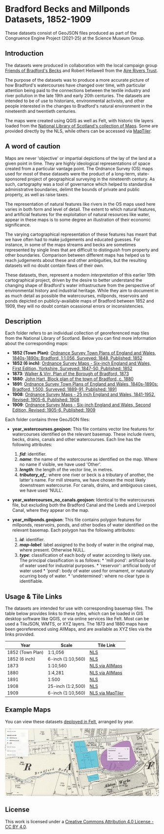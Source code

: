 # Bradford Becks and Millponds Datasets, 1852-1909

These datasets consist of GeoJSON files produced as part of the Congruence Engine Project (2021-25) at the Science Museum Group. 

## Introduction
The datasets were produced in collaboration with the local campaign group [Friends of Bradford's Becks](https://bradford-beck.org/) and Robert Hellawell from the [Aire Rivers Trust](https://aireriverstrust.org.uk/). 

The purpose of the datasets was to produce a more accurate picture of how Bradford's watercourses have changed over time, with particular attention being paid to the connections between the textile industry and river pollution in the late 19th and early 20th centuries. The datasets are intended to be of use to historians, environmental activists, and other people interested in the changes to Bradford's natural environment in the nineteenth and twentieth centuries.

The maps were created using QGIS as well as Felt, with historic tile layers loaded from the [National Library of Scotland's collection of Maps](https://maps.nls.uk/). Some are provided directly by the NLS, while others can be accessed via [MapTiler](https://www.maptiler.com/). 

## A word of caution
Maps are never 'objective' or impartial depictions of the lay of the land at a given point in time. They are highly ideological representations of space created from a particular vantage point. The Ordnance Survey (OS) maps used for most of these datasets were the product of a long-term, state-sponsored project of geographical surveying in the nineteenth century. As such, cartography was a tool of governance which helped to standardise administrative boundaries, delimit the bounds of private and public property, as well as raise taxes. 

The representation of natural features like rivers in the OS maps used here varies in both form and level of detail. The extent to which natural features, and artificial features for the exploitation of natural resources like water, appear in these maps is to some degree an illustration of their economic significance. 

The varying cartographical representation of these features has meant that we have often had to make judgements and educated guesses. For instance, in some of the maps streams and becks are sometimes represented by single lines that are difficult to distinguish from property and other boundaries. Comparison between different maps has helped us to reach judgements about these and other ambiguities, but the resulting datasets will no doubt contain flaws of their own. 

These datasets, then, represent a modern *interpretation* of this earlier 19th cartographical project, driven by the desire to better understand the changing shape of Bradford's water infrastructure from the perspective of environmental history and industrial heritage. While they aim to document in as much detail as possible the watercourses, millponds, reservoirs and ponds depicted on publicly-available maps of Bradford between 1852 and 1909, they will no doubt contain ocassional errors or inconsistencies.

## Description
Each folder refers to an individual collection of georeferenced map tiles from the National Library of Scotland. Below you can find more information about the corresponding maps:

*   **1852 (Town Plan)**: [Ordnance Survey Town Plans of England and Wales, 1840s-1890s: Bradford, 1:1,056, Surveyed: 1848, Published: 1852](https://maps.nls.uk/os/townplans-england/bradford-1056.html)
*   **1852 (6 inch)**: [Ordnance Survey Maps - Six-inch England and Wales, First Edition, Yorkshire, Surveyed: 1847-50, Published: 1852](https://maps.nls.uk/os/6inch-england-and-wales/)
*   **1873**: [Walker & Virr, Plan of the Borough of Bradford, 1873](https://maps.nls.uk/towns/rec/11845)
*   **1880**: [John Hart, Block plan of the town of Bradford, c. 1880](https://maps.nls.uk/towns/rec/11846)
*   **1891**:  [Ordnance Survey Town Plans of England and Wales, 1840s-1890s: Bradford, 1:500, Surveyed: 1889-91, Published: 1891](https://maps.nls.uk/os/townplans-england/bradford.html)
*   **1908**: [Ordnance Survey Maps - 25 inch England and Wales, 1841-1952, Revised: 1905-6, Published: 1908](https://maps.nls.uk/os/25inch-england-and-wales/)
*   **1909**: [Ordnance Survey Maps - Six-inch England and Wales, Second Edition, Revised: 1905-6, Published: 1909](https://maps.nls.uk/os/6inch-england-and-wales/)

Each folder contains three GeoJSON files:


*   **year_watercourses.geojson**: This file contains vector line features for watercourses identified on the relevant basemap. These include rivers, becks, drains, canals and other watercourses. Each line has the following attributes:
      1.   ***fid***: identifier. 
      2.   ***name***: the name of the watercourse as identified on the map. Where no name if visible, we have used 'Other'. 
      3. ***length***: the length of the vector line, in metres. 
      4. ***tributary_of_***: where one river or beck is a tributary of another, the latter's name. For mill streams, we have chosen the most likely downstream watercourse. For canals, drains, and ambiguous cases, we have used 'NULL'. 

*   **year_watercourses_no_canals.geojson**: Identical to the watercourses file, but excluding both the Bradford Canal and the Leeds and Liverpool Canal, where they appear on the map. 

*   **year_millponds.geojson**: This file contains polygon features for millponds, reservoirs, ponds, and other bodies of water identified on the relevant basemap. Each polygon has the following attributes: 

    1.   ***id***: identifier. 
    2.   ***map-label***: label assigned to the body of water in the original map, where present. Otherwise NULL. 
    3.   ***type***: classification of each body of water according to likely use. The principal classification is as follows: 
        *   'mill pond': artificial body of water used for industrial purposes.
        *   'reservoir': artificial body of water used 
        *   'pond': body of water used for ornament, or naturally ocurring body of water.
        *   'undetermined': where no clear type is identifiable.

## Usage & Tile Links
The datasets are intended for use with corresponding basemap tiles. The table below provides links to these tyles, which can be loaded in GIS desktop software like QGIS, or via online services like Felt. Most can be used a TileJSON, WMTS, or XYZ layers. The 1873 and 1880 maps have been georeferenced using AllMaps, and are available as XYZ tiles via the links provided. 

| Year | Scale | Tile Link |
|------|-------|-----------|
|1852 (Town Plan) | 1:1,056 | [NLS](https://mapseries-tilesets.s3.amazonaws.com/os/town-england/Bradford/index.html#Bradford/ol3.) |
|1852 (6 inch) | 6-inch (1:10,560) | [NLS](https://www.google.com/url?q=https%3A%2F%2Fmapseries-tilesets.s3.amazonaws.com%2Fos%2Fsix-inch-yorkshire%2Findex.html%23six-inch-yorkshireN-new%2Fol3)|
|1873 | 1:10,560 | [NLS via AllMaps](https://allmaps.xyz/maps/682c0c5a6a17c868/{z}/{x}/{y}.png)|
|1880 | 1:4,281 | [NLS via AllMaps](https://allmaps.xyz/maps/20b4442417495cda/{z}/{x}/{y}.png)|
|1891 | 1:500 | [NLS](https://www.google.com/url?q=https%3A%2F%2Fmapseries-tilesets.s3.amazonaws.com%2Fos%2Ftown-england%2FNorth%2Findex.html%23North_new%2Fol3)|
| 1908 | 25-inch (1:2,500) | [NLS](https://www.google.com/url?q=https%3A%2F%2Fmapseries-tilesets.s3.amazonaws.com%2F25_inch%2Fyorkshire%2Findex.html%23yorkshire_new%2Fol3) |
| 1909 | 6-inch (1:10,560) | [NLS via MapTiler](https://www.google.com/url?q=https%3A%2F%2Fcloud.maptiler.com%2Ftiles%2Fuk-osgb10k1888%2F)|

## Example Maps

You can view these datasets [deployed in Felt](https://felt.com/map/Bradford-Becks-1848-1909-RfbqXAYYSRicW8wMDe6EWA?loc=53.79168,-1.7383,14.05z&share=1. ), arranged by year. 

![Image of a Felt map created using Congruence Engine datasets, showing Bradford Beck as it passes by several millponds and Brownroyd reservoir](https://github.com/congruence-engine/connecting-environmental-data/blob/main/images/felt_map.png?raw=true)

## License
This work is licensed under a [Creative Commons Attribution 4.0 License - CC BY 4.0](https://creativecommons.org/licenses/by/4.0/).
